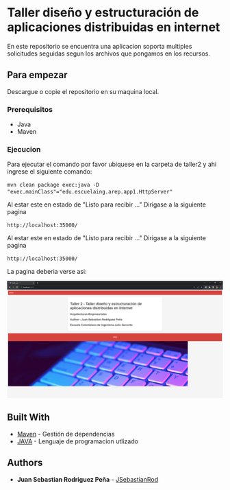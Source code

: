 # Taller diseño y estructuración de aplicaciones distribuidas en internet

En este repositorio se encuentra una aplicacion soporta multiples solicitudes seguidas segun los archivos que pongamos en los recursos.

## Para empezar

Descargue o copie el repositorio en su maquina local.

### Prerequisitos
* Java
* Maven

### Ejecucion

Para ejecutar el comando por favor ubiquese en la carpeta de taller2 y ahi ingrese el siguiente comando:

```
mvn clean package exec:java -D "exec.mainClass"="edu.escuelaing.arep.app1.HttpServer"
```

Al estar este en estado de "Listo para recibir ..." Dirigase a la siguiente pagina

```
http://localhost:35000/
```

Al estar este en estado de "Listo para recibir ..." Dirigase a la siguiente pagina

```
http://localhost:35000/
```

La pagina deberia verse asi:

![resources](taller2/src/main/resources/1.png)



## Built With

* [Maven](https://maven.apache.org/) - Gestión de dependencias
* [JAVA](https://rometools.github.io/rome/) - Lenguaje de programacion utlizado




## Authors

* **Juan Sebastian Rodriguez Peña** - [JSebastianRod](https://github.com/JSebastianRod)
